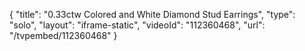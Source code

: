 {
    "title": "0.33ctw Colored and White Diamond Stud Earrings",
    "type": "solo",
    "layout": "iframe-static",
    "videoId": "112360468",
    "url": "\/tvpembed\/112360468"
}